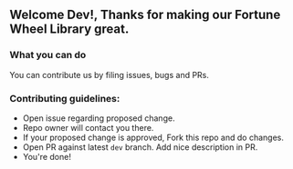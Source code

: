 ## Welcome Dev!, Thanks for making our Fortune Wheel Library great.

### What you can do
You can contribute us by filing issues, bugs and PRs.

### Contributing guidelines:
- Open issue regarding proposed change.
- Repo owner will contact you there.
- If your proposed change is approved, Fork this repo and do changes.
- Open PR against latest `dev` branch. Add nice description in PR.
- You're done!
